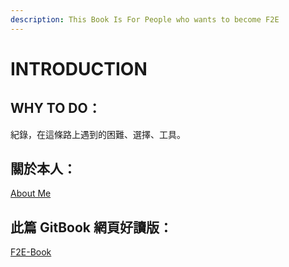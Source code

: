```yaml
---
description: This Book Is For People who wants to become F2E
---
```


# INTRODUCTION

## WHY  TO DO：

紀錄，在這條路上遇到的困難、選擇、工具。

## 關於本人：

[About Me](http://guan-portfolio.surge.sh/)

## 此篇 GitBook 網頁好讀版：

[F2E-Book](https://liugoldent.gitbook.io/workspace/)





